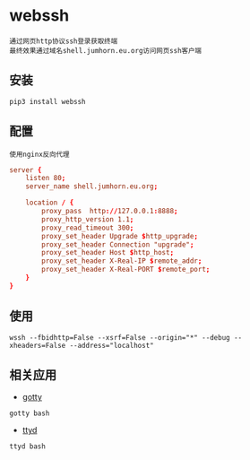 # webssh

	通过网页http协议ssh登录获取终端
	最终效果通过域名shell.jumhorn.eu.org访问网页ssh客户端

## 安装
```pip
pip3 install webssh
```

## 配置

	使用nginx反向代理
```conf
server {
	listen 80;
	server_name shell.jumhorn.eu.org;

	location / {
		proxy_pass  http://127.0.0.1:8888;
		proxy_http_version 1.1;
		proxy_read_timeout 300;
		proxy_set_header Upgrade $http_upgrade;
		proxy_set_header Connection "upgrade";
		proxy_set_header Host $http_host;
		proxy_set_header X-Real-IP $remote_addr;
		proxy_set_header X-Real-PORT $remote_port;
	}
}
```

## 使用
```shell
wssh --fbidhttp=False --xsrf=False --origin="*" --debug --xheaders=False --address="localhost"
```

## 相关应用
* [gotty](https://github.com/yudai/gotty)
```shell
gotty bash
```
* [ttyd](https://github.com/tsl0922/ttyd)
```shell
ttyd bash
```
